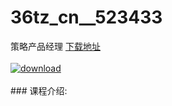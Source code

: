 # 36tz_cn__523433
策略产品经理
[下载地址](http://www.36tz.cn/article/523433 "下载地址")
<br/></br>[![download](http://36tz.cn/muke_img/2018_08_2-40-300x173.png "下载地址")](http://www.36tz.cn/article/523433 "下载地址")
<br/></br>### 课程介绍:


